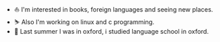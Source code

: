 - ⛵️ I'm interested in books, foreign languages and seeing new places.
- ⛷️ Also I'm working on linux and c programming.
- 🌈 Last summer I was in oxford, i studied language school in oxford.
